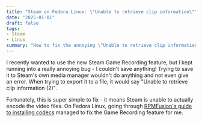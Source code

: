 ```yaml
---
title: "Steam on Fedora Linux: \"Unable to retrieve clip information\""
date: "2025-01-01"
draft: false
tags:
- Steam
- Linux
summary: "How to fix the annoying \"Unable to retrieve clip information (2)\" error message in Steam."
---
```


I recently wanted to use the new Steam Game Recording feature, but I kept
running into a really annoying bug - I couldn't save anything! Trying to save it
to Steam's own media manager wouldn't do anything and not even give an error.
When trying to export it to a file, it would say "Unable to retrieve clip information (2)".

Fortunately, this is super simple to fix - it means Steam is unable to actually 
encode the video files. On Fedora Linux, going through
[RPMFusion's guide to installing codecs](https://rpmfusion.org/Howto/Multimedia)
managed to fix the Game Recording feature for me.
